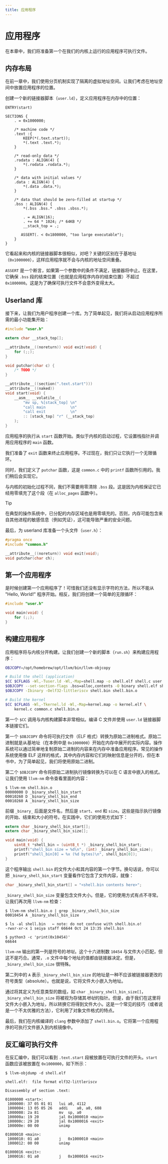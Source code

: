 ```yaml
---
title: 应用程序
---
```


# 应用程序

在本章中，我们将准备第一个在我们的内核上运行的应用程序可执行文件。

## 内存布局

在前一章中，我们使用分页机制实现了隔离的虚拟地址空间。让我们考虑在地址空间中放置应用程序的位置。

创建一个新的链接器脚本（`user.ld`），定义应用程序在内存中的位置：

```ld [user.ld]
ENTRY(start)

SECTIONS {
    . = 0x1000000;

    /* machine code */
    .text :{
        KEEP(*(.text.start));
        *(.text .text.*);
    }

    /* read-only data */
    .rodata : ALIGN(4) {
        *(.rodata .rodata.*);
    }

    /* data with initial values */
    .data : ALIGN(4) {
        *(.data .data.*);
    }

    /* data that should be zero-filled at startup */
    .bss : ALIGN(4) {
        *(.bss .bss.* .sbss .sbss.*);

        . = ALIGN(16);
        . += 64 * 1024; /* 64KB */
        __stack_top = .;

       ASSERT(. < 0x1800000, "too large executable");
    }
}
```

它看起来和内核的链接器脚本很相似，对吧？关键的区别在于基地址（`0x1000000`），这样应用程序就不会与内核的地址空间重叠。

`ASSERT` 是一个断言，如果第一个参数中的条件不满足，链接器将中止。在这里，它确保 `.bss` 段的结束位置（也就是应用程序内存的结束位置）不超过 `0x1800000`。这是为了确保可执行文件不会意外变得太大。

## Userland 库

接下来，让我们为用户程序创建一个库。为了简单起见，我们将从启动应用程序所需的最小功能集开始：

```c [user.c]
#include "user.h"

extern char __stack_top[];

__attribute__((noreturn)) void exit(void) {
    for (;;);
}

void putchar(char c) {
    /* TODO */
}

__attribute__((section(".text.start")))
__attribute__((naked))
void start(void) {
    __asm__ __volatile__(
        "mv sp, %[stack_top] \n"
        "call main           \n"
        "call exit           \n"
        :: [stack_top] "r" (__stack_top)
    );
}
```

应用程序的执行从 `start` 函数开始。类似于内核的启动过程，它设置栈指针并调用应用程序的 `main` 函数。

我们准备了 `exit` 函数来终止应用程序。不过现在，我们只让它执行一个无限循环。

同时，我们定义了 `putchar` 函数，这是 `common.c` 中的 `printf` 函数所引用的。我们稍后会实现它。

与内核的初始化过程不同，我们不需要用零清除 `.bss` 段。这是因为内核保证它已经用零填充了这个段（在 `alloc_pages` 函数中）。

> [!TIP]
>
> 在典型的操作系统中，已分配的内存区域也是用零填充的。否则，内存可能包含来自其他进程的敏感信息（例如凭证），这可能导致严重的安全问题。

最后，为 userland 库准备一个头文件（`user.h`）：

```c [user.h]
#pragma once
#include "common.h"

__attribute__((noreturn)) void exit(void);
void putchar(char ch);
```

## 第一个应用程序

是时候创建第一个应用程序了！可惜我们还没有显示字符的方法，所以不能从 "Hello, World!" 程序开始。相反，我们将创建一个简单的无限循环：

```c [shell.c]
#include "user.h"

void main(void) {
    for (;;);
}
```

## 构建应用程序

应用程序将与内核分开构建。让我们创建一个新的脚本（`run.sh`）来构建应用程序：

```bash [run.sh] {1,3-6,10}
OBJCOPY=/opt/homebrew/opt/llvm/bin/llvm-objcopy

# Build the shell (application)
$CC $CFLAGS -Wl,-Tuser.ld -Wl,-Map=shell.map -o shell.elf shell.c user.c common.c
$OBJCOPY --set-section-flags .bss=alloc,contents -O binary shell.elf shell.bin
$OBJCOPY -Ibinary -Oelf32-littleriscv shell.bin shell.bin.o

# Build the kernel
$CC $CFLAGS -Wl,-Tkernel.ld -Wl,-Map=kernel.map -o kernel.elf \
    kernel.c common.c shell.bin.o
```

第一个 `$CC` 调用与内核构建脚本非常相似。编译 C 文件并使用 `user.ld` 链接器脚本链接它们。

第一个 `$OBJCOPY` 命令将可执行文件（ELF 格式）转换为原始二进制格式。原始二进制就是从基地址（在本例中是 `0x1000000`）开始在内存中展开的实际内容。操作系统可以通过简单地复制原始二进制的内容来在内存中准备应用程序。常见的操作系统使用像 ELF 这样的格式，其中内存内容和它们的映射信息是分开的，但在本书中，为了简单起见，我们将使用原始二进制。

第二个 `$OBJCOPY` 命令将原始二进制执行镜像转换为可以在 C 语言中嵌入的格式。让我们使用 `llvm-nm` 命令查看里面的内容：

```
$ llvm-nm shell.bin.o
00000000 D _binary_shell_bin_start
00010260 D _binary_shell_bin_end
00010260 A _binary_shell_bin_size
```

前缀 `_binary_` 后面是文件名，然后是 `start`、`end` 和 `size`。这些是指示执行镜像的开始、结束和大小的符号。在实践中，它们的使用方式如下：

```c
extern char _binary_shell_bin_start[];
extern char _binary_shell_bin_size[];

void main(void) {
    uint8_t *shell_bin = (uint8_t *) _binary_shell_bin_start;
    printf("shell_bin size = %d\n", (int) _binary_shell_bin_size);
    printf("shell_bin[0] = %x (%d bytes)\n", shell_bin[0]);
}
```

这个程序输出 `shell.bin` 的文件大小和其内容的第一个字节。换句话说，你可以把 `_binary_shell_bin_start` 变量看作它包含了文件内容，就像：

```c
char _binary_shell_bin_start[] = "<shell.bin contents here>";
```

`_binary_shell_bin_size` 变量包含文件大小。但是，它的使用方式有点不寻常。让我们再次用 `llvm-nm` 检查：

```
$ llvm-nm shell.bin.o | grep _binary_shell_bin_size
00010454 A _binary_shell_bin_size

$ ls -al shell.bin   ← note: do not confuse with shell.bin.o!
-rwxr-xr-x 1 seiya staff 66644 Oct 24 13:35 shell.bin

$ python3 -c 'print(0x10454)'
66644
```

`llvm-nm` 输出的第一列是符号的*地址*。这个十六进制数 `10454` 与文件大小匹配，但这不是巧合。通常，`.o` 文件中每个地址的值都由链接器决定。但是，`_binary_shell_bin_size` 很特殊。

第二列中的 `A` 表示 `_binary_shell_bin_size` 的地址是一种不应该被链接器更改的符号类型（absolute）。也就是说，它将文件大小嵌入为地址。

通过将其定义为任意类型的数组，如 `char _binary_shell_bin_size[]`，`_binary_shell_bin_size` 将被视为存储其*地址*的指针。但是，由于我们在这里将文件大小嵌入为地址，所以转换它将得到文件大小。这是一个常见的技巧（或者说是一个不太优雅的方法），它利用了对象文件格式的特点。

最后，我们在内核编译的 `clang` 参数中添加了 `shell.bin.o`。它将第一个应用程序的可执行文件嵌入到内核镜像中。

## 反汇编可执行文件

在反汇编中，我们可以看到 `.text.start` 段被放置在可执行文件的开头。`start` 函数应该被放置在 `0x1000000`，如下所示：

```
$ llvm-objdump -d shell.elf

shell.elf:	file format elf32-littleriscv

Disassembly of section .text:

01000000 <start>:
 1000000: 37 05 01 01  	lui	a0, 4112
 1000004: 13 05 05 26  	addi	a0, a0, 608
 1000008: 2a 81        	mv	sp, a0
 100000a: 19 20        	jal	0x1000010 <main>
 100000c: 29 20        	jal	0x1000016 <exit>
 100000e: 00 00        	unimp

01000010 <main>:
 1000010: 01 a0        	j	0x1000010 <main>
 1000012: 00 00        	unimp

01000016 <exit>:
 1000016: 01 a0        	j	0x1000016 <exit>
```
